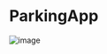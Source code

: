 # ParkingApp
![image](https://github.com/claudiu024/ParkingApp/assets/100803383/c5c0e72f-eaac-47e6-b43d-ffb6c727385d)
